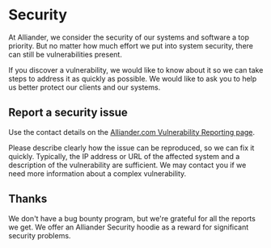 <!--
SPDX-FileCopyrightText: 'Copyright Contributors to the transformer-thermal-model project'

SPDX-License-Identifier: MPL-2.0
-->

# Security

At Alliander, we consider the security of our systems and software a top priority. But no matter how much effort we put into system security, there can still be vulnerabilities present.

If you discover a vulnerability, we would like to know about it so we can take steps to address it as quickly as possible. We would like to ask you to help us better protect our clients and our systems.

## Report a security issue

Use the contact details on the [Alliander.com Vulnerability Reporting page](https://www.alliander.com/en/coordinated-vulnerability-disclosure/).

Please describe clearly how the issue can be reproduced, so we can fix it quickly. Typically, the IP address or URL of the affected system and a description of the vulnerability are sufficient. We may contact you if we need more information about a complex vulnerability.

## Thanks

We don't have a bug bounty program, but we're grateful for all the reports we get. We offer an Alliander Security hoodie as a reward for significant security problems.
